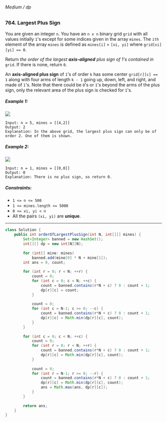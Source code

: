 ###### Medium / dp

### 764. Largest Plus Sign

You are given an integer `n`. You have an `n x n` binary grid `grid` with all values initially `1`'s except for some indices given in the array `mines`. The `ith` element of the array `mines` is defined as `mines[i]` = `[xi, yi]` where `grid[xi][yi] == 0`.

Return _the order of the largest **axis-aligned** plus sign of 1's contained in_ `grid`. If there is none, return `0`.

An **axis-aligned plus sign** of `1`'s of order `k` has some center `grid[r][c] == 1` along with four arms of length `k - 1` going up, down, left, and right, and made of `1`'s. Note that there could be `0`'s or `1`'s beyond the arms of the plus sign, only the relevant area of the plus sign is checked for `1`'s.

 

##### Example 1:
![](https://assets.leetcode.com/uploads/2021/06/13/plus1-grid.jpg)
```
Input: n = 5, mines = [[4,2]]
Output: 2
Explanation: In the above grid, the largest plus sign can only be of order 2. One of them is shown.
```
##### Example 2:
![](https://assets.leetcode.com/uploads/2021/06/13/plus2-grid.jpg)
```
Input: n = 1, mines = [[0,0]]
Output: 0
Explanation: There is no plus sign, so return 0.
``` 

##### Constraints:

- `1 <= n <= 500`
- `1 <= mines.length <= 5000`
- `0 <= xi, yi < n`
- All the pairs `(xi, yi)` are **unique**.

***

```java
class Solution {
    public int orderOfLargestPlusSign(int N, int[][] mines) {
        Set<Integer> banned = new HashSet();
        int[][] dp = new int[N][N];
        
        for (int[] mine: mines)
            banned.add(mine[0] * N + mine[1]);
        int ans = 0, count;
        
        for (int r = 0; r < N; ++r) {
            count = 0;
            for (int c = 0; c < N; ++c) {
                count = banned.contains(r*N + c) ? 0 : count + 1;
                dp[r][c] = count;
            }
            
            count = 0;
            for (int c = N-1; c >= 0; --c) {
                count = banned.contains(r*N + c) ? 0 : count + 1;
                dp[r][c] = Math.min(dp[r][c], count);
            }
        }
        
        for (int c = 0; c < N; ++c) {
            count = 0;
            for (int r = 0; r < N; ++r) {
                count = banned.contains(r*N + c) ? 0 : count + 1;
                dp[r][c] = Math.min(dp[r][c], count);
            }
            
            count = 0;
            for (int r = N-1; r >= 0; --r) {
                count = banned.contains(r*N + c) ? 0 : count + 1;
                dp[r][c] = Math.min(dp[r][c], count);
                ans = Math.max(ans, dp[r][c]);
            }
        }
        
        return ans;
    }
}
```
